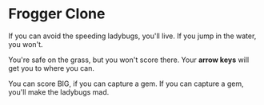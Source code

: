 Frogger Clone
===============================

If you can avoid the speeding ladybugs, you'll live.
If you jump in the water, you won't.

You're safe on the grass, but you won't score there.
Your **arrow keys** will get you to where you can.

You can score BIG, if you can capture a gem.
If you can capture a gem, you'll make the ladybugs mad.


